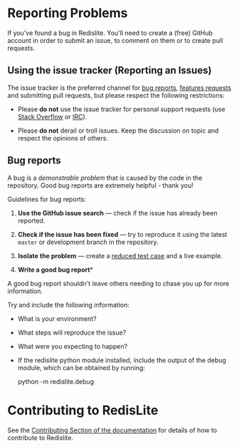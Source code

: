# Reporting Problems

If you've found a bug in Redislite. You'll need to create a (free) GitHub 
account in order to submit an issue, to comment on them or to create pull 
requests.

## Using the issue tracker (Reporting an Issues)

The issue tracker is the preferred channel for [bug reports](https://github.com/yahoo/redislite/issues),
[features requests](https://github.com/yahoo/redislite/issues) and submitting 
pull requests, but please respect the following restrictions:

* Please **do not** use the issue tracker for personal support requests (use [Stack Overflow](http://stackoverflow.com) or [IRC](http://webchat.freenode.net/?channels=%23redislite&uio=d4)).

* Please **do not** derail or troll issues. Keep the discussion on topic and
  respect the opinions of others.

## Bug reports

A bug is a _demonstrable problem_ that is caused by the code in the repository.
Good bug reports are extremely helpful - thank you!

Guidelines for bug reports:

1. **Use the GitHub issue search** &mdash; check if the issue has already been
   reported.

2. **Check if the issue has been fixed** &mdash; try to reproduce it using the
   latest `master` or development branch in the repository.

3. **Isolate the problem** &mdash; create a [reduced test case](http://css-tricks.com/reduced-test-cases/) and a live example.

4. **Write a good bug report***

A good bug report shouldn't leave others needing to chase you up for more information. 

Try and include the following information:

* What is your environment?
* What steps will reproduce the issue?
* What were you expecting to happen?
* If the redislite python module installed, include the output of the debug module, which can be obtained by running:


    python -m redislite.debug

# Contributing to RedisLite

See the [Contributing Section of the documentation](http://redislite.readthedocs.org/en/latest/topic/contributing.html) for details of how to contribute to Redislite.
